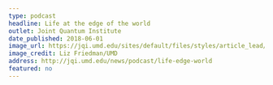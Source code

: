 ```yaml
---
type: podcast
headline: Life at the edge of the world
outlet: Joint Quantum Institute
date_published: 2018-06-01
image_url: https://jqi.umd.edu/sites/default/files/styles/article_lead/public/images/trencher_gallery.jpg?itok=rDzmDG0y
image_credit: Liz Friedman/UMD
address: http://jqi.umd.edu/news/podcast/life-edge-world
featured: no
---
```

